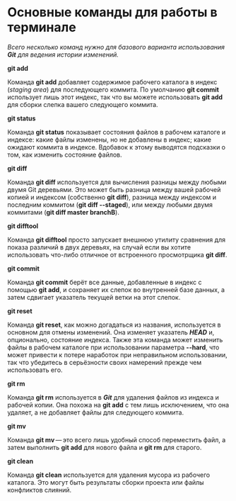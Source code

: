 # Основные команды для работы в терминале



*Всего несколько команд нужно для базового варианта использования ***Git*** для ведения истории изменений.*

**git add**

Команда **git add** добавляет содержимое рабочего каталога в индекс (*staging area*) для последующего коммита. По умолчанию **git commit** использует лишь этот индекс, так что вы можете использовать **git add** для сборки слепка вашего следующего коммита.

**git status**

Команда **git status** показывает состояния файлов в рабочем каталоге и индексе: какие файлы изменены, но не добавлены в индекс; какие ожидают коммита в индексе. Вдобавок к этому выводятся подсказки о том, как изменить состояние файлов.

**git diff**

Команда **git diff** используется для вычисления разницы между любыми двумя Git деревьями. Это может быть разница между вашей рабочей копией и индексом (собственно **git diff**), разница между индексом и последним коммитом (**git diff --staged**), или между любыми двумя коммитами (**git diff master branchB**).

**git difftool**

Команда **git difftool** просто запускает внешнюю утилиту сравнения для показа различий в двух деревьях, на случай если вы хотите использовать что-либо отличное от встроенного просмотрщика **git diff**.

**git commit**

Команда **git commit** берёт все данные, добавленные в индекс с помощью **git add**, и сохраняет их слепок во внутренней базе данных, а затем сдвигает указатель текущей ветки на этот слепок.

**git reset**

Команда **git reset**, как можно догадаться из названия, используется в основном для отмены изменений. Она изменяет указатель ***HEAD*** и, опционально, состояние индекса. Также эта команда может изменить файлы в рабочем каталоге при использовании параметра **--hard**, что может привести к потере наработок при неправильном использовании, так что убедитесь в серьёзности своих намерений прежде чем использовать его.

**git rm**

Команда **git rm** используется в ***Git*** для удаления файлов из индекса и рабочей копии. Она похожа на **git add** с тем лишь исключением, что она удаляет, а не добавляет файлы для следующего коммита.

**git mv**

Команда **git mv** — это всего лишь удобный способ переместить файл, а затем выполнить **git add** для нового файла и **git rm** для старого.

**git clean**

Команда **git clean** используется для удаления мусора из рабочего каталога. Это могут быть результаты сборки проекта или файлы конфликтов слияний.

